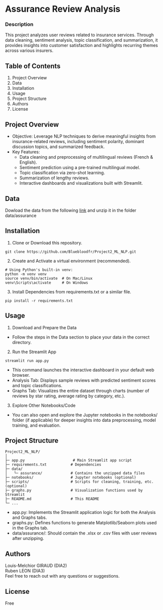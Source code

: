 # Assurance Review Analysis

### Description
This project analyzes user reviews related to insurance services. Through data cleaning, sentiment analysis, topic classification, and summarization, it provides insights into customer satisfaction and highlights recurring themes across various insurers.

## Table of Contents

1. Project Overview
2. Data
3. Installation
4. Usage
5. Project Structure
6. Authors
7. License

## Project Overview

- Objective: Leverage NLP techniques to derive meaningful insights from insurance-related reviews, including sentiment polarity, dominant discussion topics, and summarized feedback.
- Key Features:
  - Data cleaning and preprocessing of multilingual reviews (French & English).
  - Sentiment prediction using a pre-trained multilingual model.
  - Topic classification via zero-shot learning.
  - Summarization of lengthy reviews.
  - Interactive dashboards and visualizations built with Streamlit.

## Data

Dowload the data from the following [link](https://drive.google.com/file/d/1_kg5JzAzntzLI6eGM3_vmUSoeWk7f8ip/view) and unzip it in the folder data/assurance

## Installation

1. Clone or Download this repository.
```
git clone https://github.com/Bluebloodfr/Project2_ML_NLP.git
```
2. Create and Activate a virtual environment (recommended).
```
# Using Python's built-in venv:
python -m venv venv
source venv/bin/activate  # On Mac/Linux
venv\Scripts\activate     # On Windows
```
3. Install Dependencies from requirements.txt or a similar file.
```
pip install -r requirements.txt
```

## Usage

1. Download and Prepare the Data
- Follow the steps in the Data section to place your data in the correct directory.

2. Run the Streamlit App
```
streamlit run app.py
```
- This command launches the interactive dashboard in your default web browser.
- Analysis Tab: Displays sample reviews with predicted sentiment scores and topic classifications.
- Graphs Tab: Visualizes the entire dataset through charts (number of reviews by star rating, average rating by category, etc.).

3. Explore Other Notebooks/Code
- You can also open and explore the Jupyter notebooks in the notebooks/ folder (if applicable) for deeper insights into data preprocessing, model training, and evaluation.

## Project Structure
```
Project2_ML_NLP/
│
├─ app.py                      # Main Streamlit app script
├─ requirements.txt           # Dependencies
├─ data/
│   └─ assurance/             # Contains the unzipped data files
├─ notebooks/                 # Jupyter notebooks (optional)
├─ scripts/                   # Scripts for cleaning, training, etc. (optional)
├─ graphs.py                  # Visualization functions used by Streamlit
├─ README.md                  # This README
└─ ...
```
- app.py: Implements the Streamlit application logic for both the Analysis and Graphs tabs.
- graphs.py: Defines functions to generate Matplotlib/Seaborn plots used in the Graphs tab.
- data/assurance/: Should contain the .xlsx or .csv files with user reviews after unzipping.

## Authors

Louis-Melchior GIRAUD (DIA2) \
Ruben LEON (DIA3) \
Feel free to reach out with any questions or suggestions.

## License

Free
